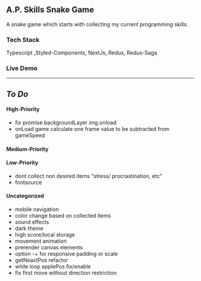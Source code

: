 ## A.P. Skills Snake Game

A snake game which starts with collecting my current programming skills.

### Tech Stack

Typescript ,Styled-Components, NextJs, Redux, Redux-Saga

### Live Demo

---

## _To Do_

#### High-Priority

- fix promise backgroundLayer img.onload
- onLoad game calculate one frame value to be subtracted from gameSpeed

#### Medium-Priority

#### Low-Priority

- dont collect non desired items "stress/ procrastination, etc"
- fontsource

#### Uncategorized

- mobile navigation
- color change based on collected items
- sound effects
- dark theme
- high score/local storage
- movement animation
- prerender canvas elements
- option -+ for responsive padding or scale
- getNeaxtPos refactor
- while loop applePos fix/enable
- fix first move without direction restriction
